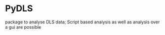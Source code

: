 # PyDLS
package to analyse DLS data; Script based analysis as well as analysis over a gui are possible
